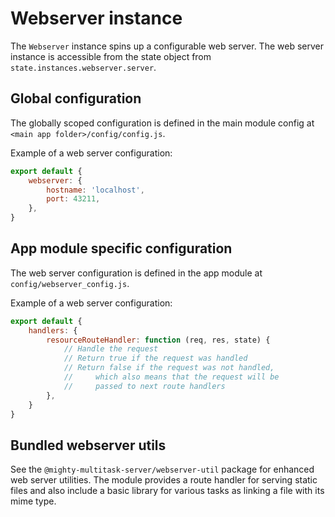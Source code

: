 # Webserver instance

The `Webserver` instance spins up a configurable web server.
The web server instance is accessible from the state object from
`state.instances.webserver.server`.

## Global configuration

The globally scoped configuration is defined in the main module config at
`<main app folder>/config/config.js`.

Example of a web server configuration:

```js
export default {
    webserver: {
        hostname: 'localhost',
        port: 43211,
    },
}
```

## App module specific configuration

The web server configuration is defined in the app module at `config/webserver_config.js`.

Example of a web server configuration:

```js
export default {
    handlers: {
        resourceRouteHandler: function (req, res, state) {
            // Handle the request
            // Return true if the request was handled
            // Return false if the request was not handled,
            //     which also means that the request will be
            //     passed to next route handlers
        },
    }
}
```

## Bundled webserver utils

See the `@mighty-multitask-server/webserver-util` package for enhanced web server utilities.
The module provides a route handler for serving static files and also include a basic library
for various tasks as linking a file with its mime type.
